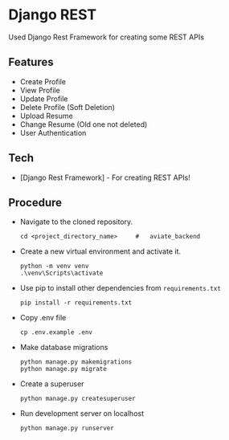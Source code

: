 # Django REST

Used Django Rest Framework for creating some REST APIs

## Features
- Create Profile
- View Profile
- Update Profile
- Delete Profile (Soft Deletion)
- Upload Resume
- Change Resume (Old one not deleted)
- User Authentication

## Tech

- [Django Rest Framework] - For creating REST APIs!

## Procedure

- Navigate to the cloned repository.
    ```
    cd <project_directory_name>     #   aviate_backend
    ```
- Create a new virtual environment and activate it.
    ```
    python -m venv venv
    .\venv\Scripts\activate
    ```
- Use pip to install other dependencies from `requirements.txt`
    ```
    pip install -r requirements.txt
    ```
- Copy .env file
   ```
   cp .env.example .env
   ```
- Make database migrations
    ```
    python manage.py makemigrations
    python manage.py migrate
    ```
- Create a superuser
    ```
    python manage.py createsuperuser
    ```
- Run development server on localhost
    ```
    python manage.py runserver
    ```
